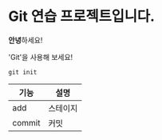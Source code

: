 # Git 연습 프로젝트입니다.

**안녕**하세요!

'Git'을 사용해 보세요!
```
git init
```
|기능|설명|
|---|---|
|add|스테이지|
|commit|커밋|
